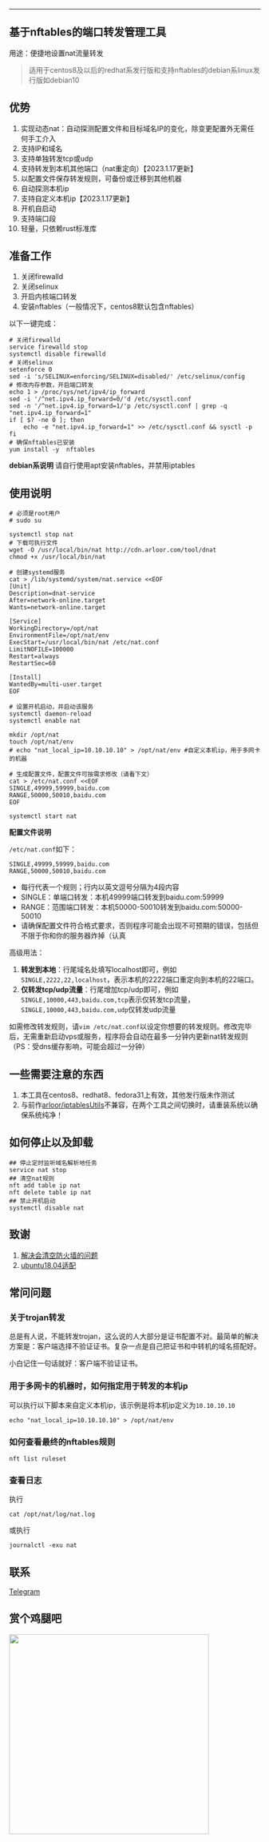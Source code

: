 -----------------------------------------------------------------

## 基于nftables的端口转发管理工具

用途：便捷地设置nat流量转发

> 适用于centos8及以后的redhat系发行版和支持nftables的debian系linux发行版如debian10

## 优势

1. 实现动态nat：自动探测配置文件和目标域名IP的变化，除变更配置外无需任何手工介入
2. 支持IP和域名
3. 支持单独转发tcp或udp
4. 支持转发到本机其他端口（nat重定向）【2023.1.17更新】
5. 以配置文件保存转发规则，可备份或迁移到其他机器
6. 自动探测本机ip
7. 支持自定义本机ip【2023.1.17更新】
8. 开机自启动
9. 支持端口段
10. 轻量，只依赖rust标准库

## 准备工作

1. 关闭firewalld
2. 关闭selinux
3. 开启内核端口转发
4. 安装nftables（一般情况下，centos8默认包含nftables）

以下一键完成：

```shell
# 关闭firewalld
service firewalld stop
systemctl disable firewalld
# 关闭selinux
setenforce 0
sed -i 's/SELINUX=enforcing/SELINUX=disabled/' /etc/selinux/config  
# 修改内存参数，开启端口转发
echo 1 > /proc/sys/net/ipv4/ip_forward
sed -i '/^net.ipv4.ip_forward=0/'d /etc/sysctl.conf
sed -n '/^net.ipv4.ip_forward=1/'p /etc/sysctl.conf | grep -q "net.ipv4.ip_forward=1"
if [ $? -ne 0 ]; then
    echo -e "net.ipv4.ip_forward=1" >> /etc/sysctl.conf && sysctl -p
fi
# 确保nftables已安装
yum install -y  nftables
```

**debian系说明** 请自行使用apt安装nftables，并禁用iptables

## 使用说明

```shell
# 必须是root用户
# sudo su

systemctl stop nat
# 下载可执行文件
wget -O /usr/local/bin/nat http://cdn.arloor.com/tool/dnat
chmod +x /usr/local/bin/nat

# 创建systemd服务
cat > /lib/systemd/system/nat.service <<EOF
[Unit]
Description=dnat-service
After=network-online.target
Wants=network-online.target

[Service]
WorkingDirectory=/opt/nat
EnvironmentFile=/opt/nat/env
ExecStart=/usr/local/bin/nat /etc/nat.conf
LimitNOFILE=100000
Restart=always
RestartSec=60

[Install]
WantedBy=multi-user.target
EOF

# 设置开机启动，并启动该服务
systemctl daemon-reload
systemctl enable nat

mkdir /opt/nat
touch /opt/nat/env
# echo "nat_local_ip=10.10.10.10" > /opt/nat/env #自定义本机ip，用于多网卡的机器

# 生成配置文件，配置文件可按需求修改（请看下文）
cat > /etc/nat.conf <<EOF
SINGLE,49999,59999,baidu.com
RANGE,50000,50010,baidu.com
EOF

systemctl start nat
```

**配置文件说明**

`/etc/nat.conf`如下：

```$xslt
SINGLE,49999,59999,baidu.com
RANGE,50000,50010,baidu.com
```

- 每行代表一个规则；行内以英文逗号分隔为4段内容
- SINGLE：单端口转发：本机49999端口转发到baidu.com:59999
- RANGE：范围端口转发：本机50000-50010转发到baidu.com:50000-50010
- 请确保配置文件符合格式要求，否则程序可能会出现不可预期的错误，包括但不限于你和你的服务器炸掉（认真

高级用法：

1. **转发到本地**：行尾域名处填写localhost即可，例如`SINGLE,2222,22,localhost`，表示本机的2222端口重定向到本机的22端口。
2. **仅转发tcp/udp流量**：行尾增加tcp/udp即可，例如`SINGLE,10000,443,baidu.com,tcp`表示仅转发tcp流量，`SINGLE,10000,443,baidu.com,udp`仅转发udp流量

如需修改转发规则，请`vim /etc/nat.conf`以设定你想要的转发规则。修改完毕后，无需重新启动vps或服务，程序将会自动在最多一分钟内更新nat转发规则（PS：受dns缓存影响，可能会超过一分钟）

## 一些需要注意的东西

1. 本工具在centos8、redhat8、fedora31上有效，其他发行版未作测试
2. 与前作[arloor/iptablesUtils](https://github.com/arloor/iptablesUtils)不兼容，在两个工具之间切换时，请重装系统以确保系统纯净！

## 如何停止以及卸载

```shell
## 停止定时监听域名解析地任务
service nat stop
## 清空nat规则
nft add table ip nat
nft delete table ip nat
## 禁止开机启动
systemctl disable nat
```

## 致谢

1. [解决会清空防火墙的问题](https://github.com/arloor/nftables-nat-rust/pull/6)
2. [ubuntu18.04适配](https://github.com/arloor/nftables-nat-rust/issues/1)

## 常问问题

### 关于trojan转发

总是有人说，不能转发trojan，这么说的人大部分是证书配置不对。最简单的解决方案是：客户端选择不验证证书。复杂一点是自己把证书和中转机的域名搭配好。

小白记住一句话就好：客户端不验证证书。

### 用于多网卡的机器时，如何指定用于转发的本机ip

可以执行以下脚本来自定义本机ip，该示例是将本机ip定义为`10.10.10.10`

```shell
echo "nat_local_ip=10.10.10.10" > /opt/nat/env
```

### 如何查看最终的nftables规则

```shell
nft list ruleset
```

### 查看日志

执行

```shell
cat /opt/nat/log/nat.log
```

或执行

```shell
journalctl -exu nat
```

## 联系

[Telegram](https://t.me/popstary)

## 赏个鸡腿吧

<img src="/wechat_shoukuan.jpg" alt="" width="400px" style="max-width: 100%;">
